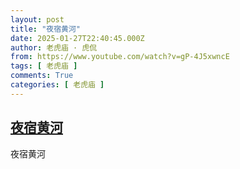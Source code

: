 ```yaml
---
layout: post
title: "夜宿黄河"
date: 2025-01-27T22:40:45.000Z
author: 老虎庙 · 虎侃
from: https://www.youtube.com/watch?v=gP-4J5xwncE
tags: [ 老虎庙 ]
comments: True
categories: [ 老虎庙 ]
---
```

<!--1738017645000-->
[夜宿黄河](https://www.youtube.com/watch?v=gP-4J5xwncE)
------

<div>
夜宿黄河
</div>
